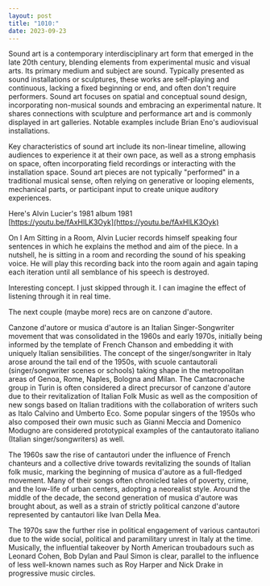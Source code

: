 ```yaml
---
layout: post
title: "1010:"
date: 2023-09-23
---
```


Sound art is a contemporary interdisciplinary art form that emerged in the late 20th century, blending elements from experimental music and visual arts. Its primary medium and subject are sound. Typically presented as sound installations or sculptures, these works are self-playing and continuous, lacking a fixed beginning or end, and often don't require performers. Sound art focuses on spatial and conceptual sound design, incorporating non-musical sounds and embracing an experimental nature. It shares connections with sculpture and performance art and is commonly displayed in art galleries. Notable examples include Brian Eno's audiovisual installations.

Key characteristics of sound art include its non-linear timeline, allowing audiences to experience it at their own pace, as well as a strong emphasis on space, often incorporating field recordings or interacting with the installation space. Sound art pieces are not typically "performed" in a traditional musical sense, often relying on generative or looping elements, mechanical parts, or participant input to create unique auditory experiences.

Here's Alvin Lucier's 1981 album 1981  
[https://youtu.be/fAxHlLK3Oyk](https://youtu.be/fAxHlLK3Oyk)

On I Am Sitting in a Room, Alvin Lucier records himself speaking four sentences in which he explains the method and aim of the piece. In a nutshell, he is sitting in a room and recording the sound of his speaking voice. He will play this recording back into the room again and again taping each iteration until all semblance of his speech is destroyed.

Interesting concept. I just skipped through it. I can imagine the effect of listening through it in real time.

The next couple (maybe more) recs are on canzone d'autore.

Canzone d'autore or musica d'autore is an Italian Singer-Songwriter movement that was consolidated in the 1960s and early 1970s, initially being informed by the template of French Chanson and embedding it with uniquely Italian sensibilities. The concept of the singer/songwriter in Italy arose around the tail end of the 1950s, with scuole cantautorali (singer/songwriter scenes or schools) taking shape in the metropolitan areas of Genoa, Rome, Naples, Bologna and Milan. The Cantacronache group in Turin is often considered a direct precursor of canzone d'autore due to their revitalization of Italian Folk Music as well as the composition of new songs based on Italian traditions with the collaboration of writers such as Italo Calvino and Umberto Eco. Some popular singers of the 1950s who also composed their own music such as Gianni Meccia and Domenico Modugno are considered prototypical examples of the cantautorato italiano (Italian singer/songwriters) as well.

The 1960s saw the rise of cantautori under the influence of French chanteurs and a collective drive towards revitalizing the sounds of Italian folk music, marking the beginning of musica d'autore as a full-fledged movement. Many of their songs often chronicled tales of poverty, crime, and the low-life of urban centers, adopting a neorealist style. Around the middle of the decade, the second generation of musica d'autore was brought about, as well as a strain of strictly political canzone d'autore represented by cantautori like Ivan Della Mea.

The 1970s saw the further rise in political engagement of various cantautori due to the wide social, political and paramilitary unrest in Italy at the time. Musically, the influential takeover by North American troubadours such as Leonard Cohen, Bob Dylan and Paul Simon is clear, parallel to the influence of less well-known names such as Roy Harper and Nick Drake in progressive music circles.
